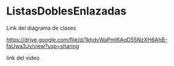 # ListasDoblesEnlazadas

Link del diagrama de clases

https://drive.google.com/file/d/1khdvWaPmI6AqD55NzXH6AhB-faUwa3Jv/view?usp=sharing

link del video
